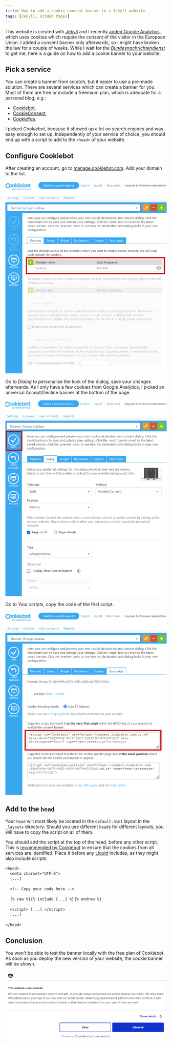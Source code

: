 ```yaml
---
title: How to add a cookie consent banner to a Jekyll website
tags: [Jekyll, GitHub Pages]
---
```


This website is created with [Jekyll](https://jekyllrb.com/) and I recently [added Google Analytics](https://github.com/lucafrance/lucafrance.github.io/commit/86d1a3f8a4573febc7b2d6f29ddaf2c76230520d), which uses cookies which require the consent of the visitor in the European Union.
I added a consent banner only afterwards, so I might have broken the law for a couple of weeks.
While I wait for the *[Bundesnachrichtendienst](https://www.bnd.bund.de/EN)* to get me, here is a guide on how to add a cookie banner to your website.

## Pick a service

You can create a banner from scratch, but it easier to use a pre-made solution.
There are several services which can create a banner for you.
Most of them are free or include a freemium plan, which is adequate for a personal blog, e.g.:
- [Cookiebot](https://www.cookiebot.com),
- [CookieConsent](https://www.cookieconsent.com/),
- [CookieYes](https://www.cookieyes.com).

I picked *Cookiebot*, because it showed up a lot on search engines and was easy enough to set up.
Independently of your service of choice, you should end up with a script to add to the `<head>` of your website.

## Configure Cookiebot

After creating an account, go to [manage.cookiebot.com](https://manage.cookiebot.com).
Add your domain to the list.

![](/assets/2022/cookie-jekyll/101-add-domain.png)

Go to *Dialog* to personalise the look of the dialog, save your changes afterwards.
As I only have a few cookies from Google Analytics, I picked an universal Accept/Decline banner at the bottom of the page.

![](/assets/2022/cookie-jekyll/102-domain-config.png)

Go to *Your scripts*, copy the code of the first script.

![](/assets/2022/cookie-jekyll/103-your-scripts.png)

## Add to the `head`

Your `head` will most likely be located in the `default.html` layout in the `_layouts` directory.
Should you use different `head`s for different layouts, you will have to copy the script on all of them.

You should add the script at the top of the head, before any other script.
This is [recommended by Cookiebot](https://www.cookiebot.com/en/help/) to ensure that the cookies from all services are identified.
Place it before any [Liquid](https://shopify.github.io/liquid/) includes, as they might also include scripts.

```
<head>
  <meta charset="UTF-8">
  [...]
  
  <!-- Copy your code here -->

  {% raw %}{% include [...] %}{% endraw %}
  
  <script> [...] </script>
  [...]
  
</head>
```

## Conclusion

You won't be able to test the banner locally with the free plan of Cookiebot.
As soon as you deploy the new version of your website, the cookie banner will be shown.

![](/assets/2022/cookie-jekyll/201-cookie-banner.png)
 
